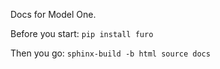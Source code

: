 Docs for Model One.

Before you start:
`pip install furo`

Then you go:
`sphinx-build -b html source docs`
